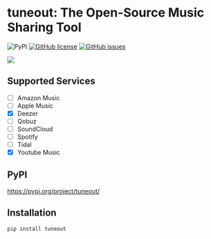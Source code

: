 # tuneout: The Open-Source Music Sharing Tool
![PyPI](https://img.shields.io/pypi/v/tuneout?color=blue)
[![GitHub license](https://img.shields.io/github/license/kaangiray26/tuneout)](https://github.com/kaangiray26/tuneout/blob/main/LICENSE)
[![GitHub issues](https://img.shields.io/github/issues/kaangiray26/tuneout)](https://github.com/kaangiray26/tuneout/issues)

![](https://raw.githubusercontent.com/kaangiray26/tuneoyt/main/images/image_1.png)

## Supported Services
- [ ] Amazon Music
- [ ] Apple Music
- [x] Deezer
- [ ] Qobuz
- [ ] SoundCloud
- [ ] Spotify
- [ ] Tidal
- [x] Youtube Music

## PyPI
https://pypi.org/project/tuneout/

## Installation
```
pip install tuneout